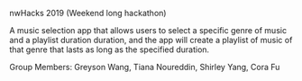 nwHacks 2019 (Weekend long hackathon)

A music selection app that allows users to select a specific genre of music and a playlist duration duration, and the app will create a playlist of music of that genre that lasts as long as the specified duration.

Group Members:
Greyson Wang, Tiana Noureddin, Shirley Yang, Cora Fu
